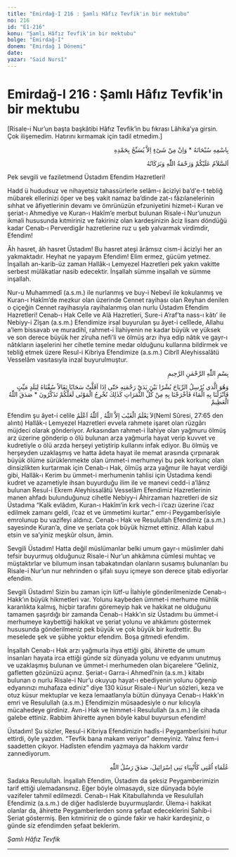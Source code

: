 ```yaml
---
title: "Emirdağ-I 216 : Şamlı Hâfız Tevfik'in bir mektubu"
no: 216
id: "E1-216"
konu: "Şamlı Hâfız Tevfik'in bir mektubu"
bolge: "Emirdağ-I"
donem: "Emirdağ 1 Dönemi"
date: 
yazar: "Said Nursî"
---
```


# Emirdağ-I 216 : Şamlı Hâfız Tevfik'in bir mektubu

<p class="takdim">[Risale-i Nur’un başta başkâtibi Hâfız Tevfik’in bu fıkrası Lâhika’ya girsin. Çok ilişemedim. Hatırını kırmamak için tadil etmedim.]</p>

<p class="arabic" dir="rtl" title="Meal: “Subhân Allah’ın adıyla” * “Hiçbir şey yoktur ki O'nu hamd ile tesbih etmesin” [İsrâ 17:44]">بِاسْمِهِ سُبْحَانَهُ * وَاِنْ مِنْ شَىْءٍ اِلاَّ يُسَبِّحُ بِحَمْدِهِ</p>

<p class="arabic" dir="rtl" title="Meal: “Allah’ın selâmı, rahmeti ve bereketleri, üzerinize olsun.”">اَلسَّلاَمُ عَلَيْكُمْ وَرَحْمَةُ اللّٰهِ وَبَرَكَاتُهُ</p>

Pek sevgili ve faziletmend Üstadım Efendim Hazretleri!

Hadd ü hududsuz ve nihayetsiz tahassürlerle selâm-ı âcizîyi ba’d'e-t tebliğ mübarek ellerinizi öper ve beş vakit namaz ba’dinde zat-ı fâzılanelerinin sıhhat ve âfiyetlerinin devamı ve ömrünüzün efzuniyetini hizmet-i Kuran ve şeriat-ı Ahmediye ve Kuran-ı Hakîm’e merbut bulunan Risale-i Nur’unuzun ikmali hususunda kıtmiriniz ve fakiriniz olan kardeşinizin âciz lisanı döndüğü kadar Cenab-ı Perverdigâr hazretlerine ruz u şeb yalvarmak virdimdir, Efendim!

Âh hasret, âh hasret Üstadım! Bu hasret ateşi ârâmsız cism-i âcizîyi her an yakmaktadır. Heyhat ne yapayım Efendim! Elim ermez, gücüm yetmez. İnşallah an-karib-üz zaman Hallâk-ı Lemyezel Hazretleri pek yakın vakitte serbest mülâkatlar nasib edecektir. İnşallah sümme inşallah ve sümme inşallah.

Nur-u Muhammedî (a.s.m.) ile nurlanmış ve buy-i Nebevî ile kokulanmış ve Kuran-ı Hakîm’de mezkur olan üzerinde Cennet rayihası olan Reyhan denilen o çiçeğin Cennet rayihasıyla rayihalanmış olan nurlu Üstadım Efendim Hazretleri! Cenab-ı Hak Celle ve Alâ Hazretleri, Sure-i A’raf’ta nass-ı kâtı’ ile Nebiyy-i Zîşan (a.s.m.) Efendimize irsal buyurulan şu âyet-i celîlede, Allahu a’lem bissavab ve muradihî, rahmet-i İlahiyenin ne kadar büyük ve yüksek ve son derece büyük her zîruha nefi’li ve ölmüş arzı ihya edip nâtık ve gayr-ı nâtıkların iaşelerini her cihetle temine medar olduğunu kullarına bildirmek ve tebliğ etmek üzere Resul-i Kibriya Efendimize (a.s.m.) Cibrîl Aleyhissalâtü Vesselâm vasıtasıyla inzal buyurulmuştur.

<p class="arabic" dir="rtl" title="Meal: “Rahman ve Rahîm olan Allah’ın adıyla.”">بِسْمِ اللّٰهِ الرَّحْمٰنِ الرَّحِيمِ</p>

<p class="arabic" dir="rtl" title="Meal: “O, rüzgarları rahmetinin önünde müjde olarak gönderendir. Nihayet rüzgarlar ağır bulutları yüklendiği vakit, onları ölü bir belde (yi diriltmek) için sevk ederiz de oraya suyu indiririz. Derken onunla türlü türlü meyveleri çıkarırız. İşte ölüleri de öyle çıkaracağız. Ola ki ibretle düşünürsünüz.” [A'râf Sûresi, 7:57] * “Allah doğru söylemiştir.”">وَهُوَ الَّذي يُرْسِلُ الرِّيَاحَ بُشْرًا بَيْنَ يَدَيْ رَحْمَتِهِ حَتّٰى اِذَا اَقَلَّتْ سَحَابًا ثِقَالاً سُقْنَاهُ لِبَلَدٍ مَيِّتٍ فَاَنْزَلْنَا بِهِ الْمَاءَ فَاَخْرَجْنَا بِهِ مِنْ كُلِّ الثَّمَرَاتِ كَذٰلِكَ نُخْرِجُ الْمَوْتٰى لَعَلَّكُمْ تَذَكَّرُونَ * صَدَقَ اللّٰهُ الْعَظِيمْ</p>


Efendim şu âyet-i celile <span class="arabic" dir="rtl" title="Meal: “Allah daha iyi bilir.”">اَللّٰهُ اَعْلَمُ</span> , <span class="arabic" dir="rtl" title="Meal: “Gaybı Allah'tan başkası bilemez”">لاَ يَعْلَمُ الْغَيْبَ اِلاَّ اللّٰهُ</span>(Neml Sûresi, 27:65 den alıntı) Hallâk-ı Lemyezel Hazretleri evvela rahmete işaret olan rüzgârı müjdeci olarak gönderiyor. Arkasından rahmet-i İlahiye olan yağmuru ölmüş arz üzerine gönderip o ölü bulunan arza yağmurla hayat verip kuvvet ve kudretiyle o ölü arzda herşeyi yetiştirip kullarını infak ediyor. Bu ölmüş ve herşeyden uzaklaşmış ve hatta âdeta hayat ile memat arasında çırpınarak büyük ölüme sürüklenmekte olan ümmet-i merhumeyi bu pek korkunç olan dinsizlikten kurtarmak için Cenab-ı Hak, ölmüş arza yağmur ile hayat verdiği gibi, Hallâk-ı Kerim bu ümmet-i merhumenin tahlisi için Üstadıma kendi kudret ve azametiyle ihsan buyurduğu ilim ile ve manevi cedd-i a’lânız bulunan Resul-i Ekrem Aleyhissalâtü Vesselâm Efendimiz Hazretlerinin manen ahfadı bulunduğunuz cihetle Nebiyy-i Âhirzaman hazretleri de siz Üstadıma “Kalk evlâdım, Kuran-ı Hakîm’in kırk vech-i i’cazı üzerine i’caz edilmek zamanı geldi, i’caz et ve ümmetimi kurtar.” emr-i Peygamberîsiyle emrolunup bu vazifeyi aldınız. Cenab-ı Hak ve Resulullah Efendimiz (a.s.m.) sayesinde Kuran’a, dine ve şeriata çok büyük hizmet ettiniz. Allah kabul etsin ve sa’yiniz meşkûr olsun, âmin.

Sevgili Üstadım! Hatta değil müslümanlar belki umum gayr-ı müslimler dahi tefsir buyurmuş olduğunuz Risale-i Nur’un ahkâmına cümlesi muhtaç ve müştaktırlar ve bilumum insan tabakatından olanların susamış bulunanları bu Risale-i Nur’un nur nehrinden o şifalı suyu içmeye son derece şitab ediyorlar efendim.

Sevgili Üstadım! Sizin bu zaman için lütf-u İlahiyle gönderilmenizde Cenab-ı Hakk’ın büyük hikmetleri var. Yolunu kaybeden ümmet-i merhume mühlik karanlıkta kalmış, hiçbir tarafını göremeyip hak ve hakikat ne olduğunu tamamen şaşırdığı bir zamanda Cenab-ı Hakk’ın siz Üstadımı bu ümmet-i merhumeye kaybettiği hakikat ve şeriat yolunu ve ahkâmını göstermek hususunda gönderilmeniz pek büyük ve çok büyük bir kudrettir. Bu meselede şek ve şübhe yoktur efendim. Boşa gitmedi efendim.

İnşallah Cenab-ı Hak arzı yağmurla ihya ettiği gibi, âhirette de umum insanları hayata irca ettiği günde siz dünyada yolunu ve edyanını unutmuş ve uzaklaşmış bulunan ve ümmet-i merhumeden olan biçarelere “Geliniz, gafletten gözünüzü açınız. Şeriat-ı Garra-i Ahmedî’nin (a.s.m.) kitabı bulunan o nurlu Risale-i Nur’u okuyup hayat-ı ebediyenin yolunu öğrenip edyanınızı muhafaza ediniz” diye 130 küsur Risale-i Nur’un sözleri, keza ve otuz küsur mektuplar ve keza lemaatlarıyla bütün dünyaya Cenab-ı Hakk’ın emri ve Resulullah (a.s.m.) Efendimizin müsaadesiyle o nur kılıcıyla mücahedeye girdiniz. Avn-i Hak ve himmet-i Resulullah (a.s.m.) ile cihada galebe ettiniz. Rabbim âhirette aynen böyle kabul buyursun efendim!

Üstadım! Şu sözler, Resul-i Kibriya Efendimizin hadîs-i Peygamberîsini hutur ettirdi, öyle yazdım. “Tevfik bana makam veriyor” demeyiniz. Yalnız fem-i saadetten çıkıyor. Hadîsten efendim yazmaya da hakkım vardır zannediyorum.

<p class="arabic" dir="rtl" title="Meal: “Ümmetimin âlimleri Beni-İsrail peygamberleri gibidir.” (Hadis) “Resulullah doğru söyledi.”">عُلَمَاءِ اُمَّتِى كَأَنْبِيَاءِ بَنِى اِسْرَائِيلَ، صَدَقَ رَسُلُ اللّٰهِ</p>

Sadaka Resulullah. İnşallah Efendim, Üstadım da şeksiz Peygamberimizin tarif ettiği ulemadansınız. Eğer böyle olmasaydı, size dünyada böyle vazifeler tahmil edilmezdi. Cenab-ı Hak Kitabullahında ve Resulullah Efendimiz (a.s.m.) de diğer hadîslerde buyurmuşlardır. Ülema-i hakikat olanlar da, âhirette Peygamberlerden sonra şefaat edeceklerini Sahib-i Şeriat göstermiş. Ben kıtmiriniz de o günde fakir ve hakir kardeşiniz, o günde siz efendimden şefaat beklerim.

*Şamlı Hâfız Tevfik*

***
